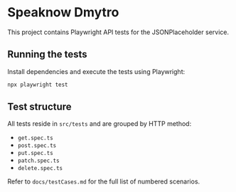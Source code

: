 # Speaknow Dmytro

This project contains Playwright API tests for the JSONPlaceholder service.

## Running the tests

Install dependencies and execute the tests using Playwright:

```bash
npx playwright test
```

## Test structure

All tests reside in `src/tests` and are grouped by HTTP method:

- `get.spec.ts`
- `post.spec.ts`
- `put.spec.ts`
- `patch.spec.ts`
- `delete.spec.ts`

Refer to `docs/testCases.md` for the full list of numbered scenarios.